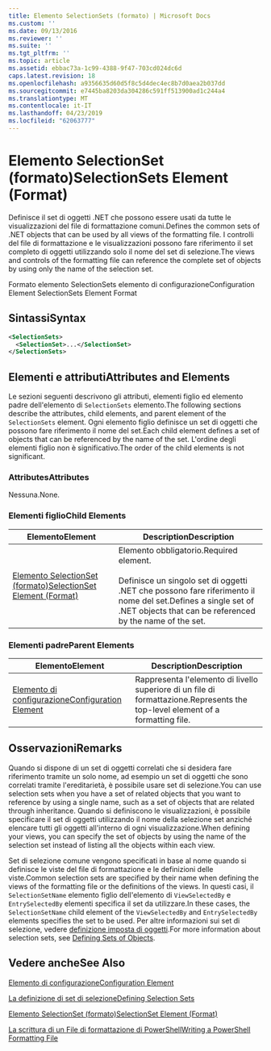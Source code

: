 ```yaml
---
title: Elemento SelectionSets (formato) | Microsoft Docs
ms.custom: ''
ms.date: 09/13/2016
ms.reviewer: ''
ms.suite: ''
ms.tgt_pltfrm: ''
ms.topic: article
ms.assetid: ebbac73a-1c99-4388-9f47-703cd024dc6d
caps.latest.revision: 18
ms.openlocfilehash: a9356635d60d5f8c5d4dec4ec8b7d0aea2b037dd
ms.sourcegitcommit: e7445ba8203da304286c591ff513900ad1c244a4
ms.translationtype: MT
ms.contentlocale: it-IT
ms.lasthandoff: 04/23/2019
ms.locfileid: "62063777"
---
```

# <a name="selectionsets-element-format"></a><span data-ttu-id="59a96-102">Elemento SelectionSet (formato)</span><span class="sxs-lookup"><span data-stu-id="59a96-102">SelectionSets Element (Format)</span></span>

<span data-ttu-id="59a96-103">Definisce il set di oggetti .NET che possono essere usati da tutte le visualizzazioni del file di formattazione comuni.</span><span class="sxs-lookup"><span data-stu-id="59a96-103">Defines the common sets of .NET objects that can be used by all views of the formatting file.</span></span> <span data-ttu-id="59a96-104">I controlli del file di formattazione e le visualizzazioni possono fare riferimento il set completo di oggetti utilizzando solo il nome del set di selezione.</span><span class="sxs-lookup"><span data-stu-id="59a96-104">The views and controls of the formatting file can reference the complete set of objects by using only the name of the selection set.</span></span>

<span data-ttu-id="59a96-105">Formato elemento SelectionSets elemento di configurazione</span><span class="sxs-lookup"><span data-stu-id="59a96-105">Configuration Element SelectionSets Element Format</span></span>

## <a name="syntax"></a><span data-ttu-id="59a96-106">Sintassi</span><span class="sxs-lookup"><span data-stu-id="59a96-106">Syntax</span></span>

```xml
<SelectionSets>
  <SelectionSet>...</SelectionSet>
</SelectionSets>
```

## <a name="attributes-and-elements"></a><span data-ttu-id="59a96-107">Elementi e attributi</span><span class="sxs-lookup"><span data-stu-id="59a96-107">Attributes and Elements</span></span>

<span data-ttu-id="59a96-108">Le sezioni seguenti descrivono gli attributi, elementi figlio ed elemento padre dell'elemento di `SelectionSets` elemento.</span><span class="sxs-lookup"><span data-stu-id="59a96-108">The following sections describe the attributes, child elements, and parent element of the `SelectionSets` element.</span></span> <span data-ttu-id="59a96-109">Ogni elemento figlio definisce un set di oggetti che possono fare riferimento il nome del set.</span><span class="sxs-lookup"><span data-stu-id="59a96-109">Each child element defines a set of objects that can be referenced by the name of the set.</span></span> <span data-ttu-id="59a96-110">L'ordine degli elementi figlio non è significativo.</span><span class="sxs-lookup"><span data-stu-id="59a96-110">The order of the child elements is not significant.</span></span>

### <a name="attributes"></a><span data-ttu-id="59a96-111">Attributes</span><span class="sxs-lookup"><span data-stu-id="59a96-111">Attributes</span></span>

<span data-ttu-id="59a96-112">Nessuna.</span><span class="sxs-lookup"><span data-stu-id="59a96-112">None.</span></span>

### <a name="child-elements"></a><span data-ttu-id="59a96-113">Elementi figlio</span><span class="sxs-lookup"><span data-stu-id="59a96-113">Child Elements</span></span>

|<span data-ttu-id="59a96-114">Elemento</span><span class="sxs-lookup"><span data-stu-id="59a96-114">Element</span></span>|<span data-ttu-id="59a96-115">Description</span><span class="sxs-lookup"><span data-stu-id="59a96-115">Description</span></span>|
|-------------|-----------------|
|[<span data-ttu-id="59a96-116">Elemento SelectionSet (formato)</span><span class="sxs-lookup"><span data-stu-id="59a96-116">SelectionSet Element (Format)</span></span>](./selectionset-element-format.md)|<span data-ttu-id="59a96-117">Elemento obbligatorio.</span><span class="sxs-lookup"><span data-stu-id="59a96-117">Required element.</span></span><br /><br /> <span data-ttu-id="59a96-118">Definisce un singolo set di oggetti .NET che possono fare riferimento il nome del set.</span><span class="sxs-lookup"><span data-stu-id="59a96-118">Defines a single set of .NET objects that can be referenced by the name of the set.</span></span>|

### <a name="parent-elements"></a><span data-ttu-id="59a96-119">Elementi padre</span><span class="sxs-lookup"><span data-stu-id="59a96-119">Parent Elements</span></span>

|<span data-ttu-id="59a96-120">Elemento</span><span class="sxs-lookup"><span data-stu-id="59a96-120">Element</span></span>|<span data-ttu-id="59a96-121">Description</span><span class="sxs-lookup"><span data-stu-id="59a96-121">Description</span></span>|
|-------------|-----------------|
|[<span data-ttu-id="59a96-122">Elemento di configurazione</span><span class="sxs-lookup"><span data-stu-id="59a96-122">Configuration Element</span></span>](./configuration-element-format.md)|<span data-ttu-id="59a96-123">Rappresenta l'elemento di livello superiore di un file di formattazione.</span><span class="sxs-lookup"><span data-stu-id="59a96-123">Represents the top-level element of a formatting file.</span></span>|

## <a name="remarks"></a><span data-ttu-id="59a96-124">Osservazioni</span><span class="sxs-lookup"><span data-stu-id="59a96-124">Remarks</span></span>

<span data-ttu-id="59a96-125">Quando si dispone di un set di oggetti correlati che si desidera fare riferimento tramite un solo nome, ad esempio un set di oggetti che sono correlati tramite l'ereditarietà, è possibile usare set di selezione.</span><span class="sxs-lookup"><span data-stu-id="59a96-125">You can use selection sets when you have a set of related objects that you want to reference by using a single name, such as a set of objects that are related through inheritance.</span></span> <span data-ttu-id="59a96-126">Quando si definiscono le visualizzazioni, è possibile specificare il set di oggetti utilizzando il nome della selezione set anziché elencare tutti gli oggetti all'interno di ogni visualizzazione.</span><span class="sxs-lookup"><span data-stu-id="59a96-126">When defining your views, you can specify the set of objects by using the name of the selection set instead of listing all the objects within each view.</span></span>

<span data-ttu-id="59a96-127">Set di selezione comune vengono specificati in base al nome quando si definisce le viste del file di formattazione e le definizioni delle viste.</span><span class="sxs-lookup"><span data-stu-id="59a96-127">Common selection sets are specified by their name when defining the views of the formatting file or the definitions of the views.</span></span> <span data-ttu-id="59a96-128">In questi casi, il `SelectionSetName` elemento figlio dell'elemento di `ViewSelectedBy` e `EntrySelectedBy` elementi specifica il set da utilizzare.</span><span class="sxs-lookup"><span data-stu-id="59a96-128">In these cases, the `SelectionSetName` child element of the `ViewSelectedBy` and `EntrySelectedBy` elements specifies the set to be used.</span></span> <span data-ttu-id="59a96-129">Per altre informazioni sui set di selezione, vedere [definizione imposta di oggetti](./defining-selection-sets.md).</span><span class="sxs-lookup"><span data-stu-id="59a96-129">For more information about selection sets, see [Defining Sets of Objects](./defining-selection-sets.md).</span></span>

## <a name="see-also"></a><span data-ttu-id="59a96-130">Vedere anche</span><span class="sxs-lookup"><span data-stu-id="59a96-130">See Also</span></span>

[<span data-ttu-id="59a96-131">Elemento di configurazione</span><span class="sxs-lookup"><span data-stu-id="59a96-131">Configuration Element</span></span>](./configuration-element-format.md)

[<span data-ttu-id="59a96-132">La definizione di set di selezione</span><span class="sxs-lookup"><span data-stu-id="59a96-132">Defining Selection Sets</span></span>](./defining-selection-sets.md)

[<span data-ttu-id="59a96-133">Elemento SelectionSet (formato)</span><span class="sxs-lookup"><span data-stu-id="59a96-133">SelectionSet Element (Format)</span></span>](./selectionset-element-format.md)

[<span data-ttu-id="59a96-134">La scrittura di un File di formattazione di PowerShell</span><span class="sxs-lookup"><span data-stu-id="59a96-134">Writing a PowerShell Formatting File</span></span>](./writing-a-powershell-formatting-file.md)
